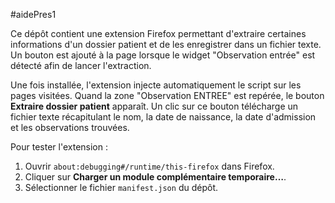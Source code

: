 #aidePres1

Ce dépôt contient une extension Firefox permettant d'extraire certaines
informations d'un dossier patient et de les enregistrer dans un fichier
texte. Un bouton est ajouté à la page lorsque le widget "Observation
entrée" est détecté afin de lancer l'extraction.

Une fois installée, l'extension injecte automatiquement le script sur les
pages visitées. Quand la zone "Observation ENTREE" est repérée, le bouton
**Extraire dossier patient** apparaît. Un clic sur ce bouton télécharge un
fichier texte récapitulant le nom, la date de naissance, la date
d'admission et les observations trouvées.

Pour tester l'extension :
1. Ouvrir `about:debugging#/runtime/this-firefox` dans Firefox.
2. Cliquer sur **Charger un module complémentaire temporaire…**.
3. Sélectionner le fichier `manifest.json` du dépôt.
